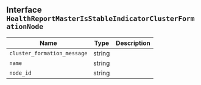 ## Interface `HealthReportMasterIsStableIndicatorClusterFormationNode`

| Name | Type | Description |
| - | - | - |
| `cluster_formation_message` | string | &nbsp; |
| `name` | string | &nbsp; |
| `node_id` | string | &nbsp; |
